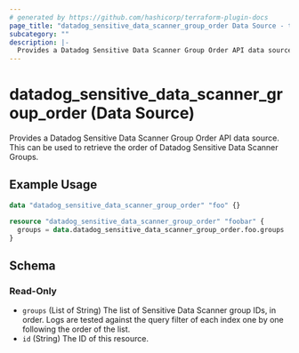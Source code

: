 ```yaml
---
# generated by https://github.com/hashicorp/terraform-plugin-docs
page_title: "datadog_sensitive_data_scanner_group_order Data Source - terraform-provider-datadog"
subcategory: ""
description: |-
  Provides a Datadog Sensitive Data Scanner Group Order API data source. This can be used to retrieve the order of Datadog Sensitive Data Scanner Groups.
---
```


# datadog_sensitive_data_scanner_group_order (Data Source)

Provides a Datadog Sensitive Data Scanner Group Order API data source. This can be used to retrieve the order of Datadog Sensitive Data Scanner Groups.

## Example Usage

```terraform
data "datadog_sensitive_data_scanner_group_order" "foo" {}

resource "datadog_sensitive_data_scanner_group_order" "foobar" {
  groups = data.datadog_sensitive_data_scanner_group_order.foo.groups
}
```

<!-- schema generated by tfplugindocs -->
## Schema

### Read-Only

- `groups` (List of String) The list of Sensitive Data Scanner group IDs, in order. Logs are tested against the query filter of each index one by one following the order of the list.
- `id` (String) The ID of this resource.



